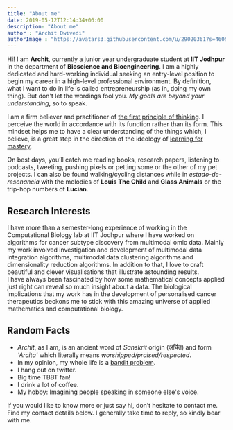 ```yaml
---
title: "About me"
date: 2019-05-12T12:14:34+06:00
description: "About me"
author : "Archit Dwivedi"
authorImage : "https://avatars3.githubusercontent.com/u/29020361?s=460&u=cc93c6b7b65a5227c111a4172b51d7e4e832ebf6&v=4"
---
```


Hi! I am **Archit**, currently a junior year undergraduate student at **IIT Jodhpur** in the department of **Bioscience and Bioengineering**. I am a highly dedicated and hard-working individual seeking an entry-level position to begin my career in a high-level professional environment. By definition, what I want to do in life is called entrepreneurship (as in, doing my own thing). But don't let the wordings fool you. *My goals are beyond your understanding*, so to speak.

I am a firm believer and practitioner of [the first principle of thinking](https://jamesclear.com/first-principles). I perceive the world in accordance with its function rather than its form. This mindset helps me to have a clear understanding of the things which, I believe, is a great step in the direction of the ideology of [learning for mastery](https://www.ted.com/talks/sal_khan_let_s_teach_for_mastery_not_test_scores?language=en).

On best days, you’ll catch me reading books, research papers, listening to podcasts, tweeting, pushing pixels or petting some or the other of my pet projects. I can also be found walking/cycling distances while in *estado-de-resonancia* with the melodies of **Louis The Child** and **Glass Animals** or the trip-hop numbers of **Lucian**.

## Research Interests
I have more than a semester-long experience of working in the Computational Biology lab at IIT Jodhpur where I have worked on algorithms for cancer subtype discovery from multimodal omic data. Mainly my work involved investigation and development of multimodal data integration algorithms, multimodal data clustering algorithms and dimensionality reduction algorithms. In addition to that, I love to craft beautiful and clever visualisations that illustrate astounding results. <br> I have always been fascinated by how some mathematical concepts applied just right can reveal so much insight about a data.  The biological implications that my work has in the development of personalised cancer therapeutics beckons me to stick with this amazing universe of applied mathematics and computational biology.

## Random Facts
- *Archit*, as I am, is an ancient word of *Sanskrit* origin (अर्चित) and form *'Arcita'* which literally means *worshipped/praised/respected*.
- In my opinion, my whole life is a [bandit problem](https://joshkaufman.net/explore-exploit/).
- I hang out on twitter.
- Big time TBBT fan!
- I drink a lot of coffee.
- My hobby: Imagining people speaking in someone else's voice.

If you would like to know more or just say hi, don’t hesitate to contact me. Find my contact details below. I generally take time to reply, so kindly bear with me.
